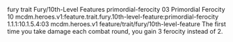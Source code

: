 <ability>
  <metadata>
    <class>fury</class>
    <feature_type>trait</feature_type>
    <file_dpath>Fury/10th-Level Features</file_dpath>
    <item_id>primordial-ferocity</item_id>
    <item_index>03</item_index>
    <item_name>Primordial Ferocity</item_name>
    <level>10</level>
    <scc>mcdm.heroes.v1:feature.trait.fury.10th-level-feature:primordial-ferocity</scc>
    <scdc>1.1.1:10.1.5.4:03</scdc>
    <source>mcdm.heroes.v1</source>
    <type>feature/trait/fury/10th-level-feature</type>
  </metadata>
  <effects>
    <effect type="mundane">The first time you take damage each combat round, you gain 3 ferocity instead of 2.</effect>
  </effects>
</ability>
